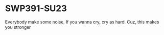 # SWP391-SU23
Everybody make some noise, 
If you wanna cry, cry as hard. Cuz, this makes you stronger
